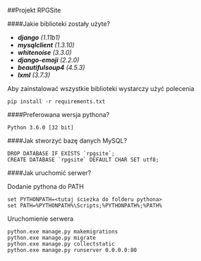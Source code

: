 ##Projekt RPGSite

####Jakie biblioteki zostały użyte?

- _**django** (1.11b1)_
- _**mysqlclient** (1.3.10)_
- _**whitenoise** (3.3.0)_
- _**django-emoji** (2.2.0)_
- _**beautifulsoup4** (4.5.3)_
- _**lxml** (3.7.3)_

Aby zainstalować wszystkie biblioteki wystarczy użyć polecenia

```
pip install -r requirements.txt
```

####Preferowana wersja pythona?

```
Python 3.6.0 [32 bit]
```

####Jak stworzyć bazę danych MySQL?

```
DROP DATABASE IF EXISTS `rpgsite`;
CREATE DATABASE `rpgsite` DEFAULT CHAR SET utf8;
```

####Jak uruchomić serwer?

Dodanie pythona do PATH

```
set PYTHONPATH=<tutaj ścieżka do folderu pythona>
set PATH=%PYTHONPATH%\Scripts;%PYTHONPATH%;%PATH%
```

Uruchomienie serwera

```
python.exe manage.py makemigrations
python.exe manage.py migrate
python.exe manage.py collectstatic
python.exe manage.py runserver 0.0.0.0:80
```
